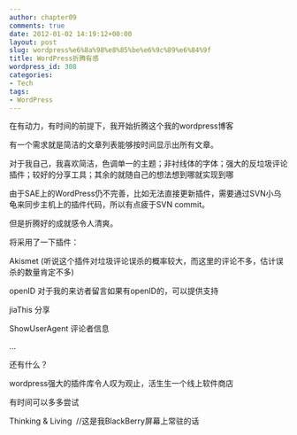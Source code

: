 ```yaml
---
author: chapter09
comments: true
date: 2012-01-02 14:19:12+00:00
layout: post
slug: wordpress%e6%8a%98%e8%85%be%e6%9c%89%e6%84%9f
title: WordPress折腾有感
wordpress_id: 308
categories:
- Tech
tags:
- WordPress
---
```


在有动力，有时间的前提下，我开始折腾这个我的wordpress博客<!-- more -->

有一个需求就是简洁的文章列表能够按时间显示出所有文章。

对于我自己，我喜欢简洁，色调单一的主题；非衬线体的字体；强大的反垃圾评论插件；较好的分享工具；其余的就随自己的想法想到哪就实现到哪

由于SAE上的WordPress仍不完善，比如无法直接更新插件，需要通过SVN小乌龟来同步主机上的插件代码，所以有点疲于SVN commit。

但是折腾好的成就感令人清爽。

将采用了一下插件：

Akismet (听说这个插件对垃圾评论误杀的概率较大，而这里的评论不多，估计误杀的数量肯定不多)

openID 对于我的来访者留言如果有openID的，可以提供支持

jiaThis 分享

ShowUserAgent 评论者信息

...

还有什么？

wordpress强大的插件库令人叹为观止，活生生一个线上软件商店

有时间可以多多尝试

Thinking & Living  //这是我BlackBerry屏幕上常驻的话



